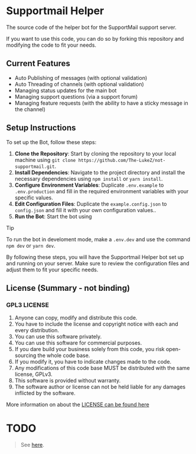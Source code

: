 # Supportmail Helper

The source code of the helper bot for the SupportMail support server.

If you want to use this code, you can do so by forking this repository and modifying the code to fit your needs.

## Current Features

- Auto Publishing of messages (with optional validation)
- Auto Threading of channels (with optional validation)
- Managing status updates for the main bot
- Managing support questions (via a support forum)
- Managing feature requests (with the ability to have a sticky message in the channel)


## Setup Instructions

To set up the Bot, follow these steps:

1. **Clone the Repository**: Start by cloning the repository to your local machine using `git clone https://github.com/The-LukeZ/not-supportmail.git`.
2. **Install Dependencies**: Navigate to the project directory and install the necessary dependencies using `npm install` or `yarn install`.
3. **Configure Environment Variables**: Duplicate `.env.example` to `.env.production` and fill in the required environment variables with your specific values.
4. **Edit Configuration Files**: Duplicate the `example.config.json` to `config.json` and fill it with your own configuration values..
5. **Run the Bot**: Start the bot using 

> [!TIP]
> To run the bot in develoment mode, make a `.env.dev` and use the command `npm dev` or `yarn dev`.

By following these steps, you will have the Supportmail Helper bot set up and running on your server. Make sure to review the configuration files and adjust them to fit your specific needs.

## License (Summary - not binding)

### **GPL3 LICENSE**

1. Anyone can copy, modify and distribute this code.
2. You have to include the license and copyright notice with each and every distribution.
3. You can use this software privately.
4. You can use this software for commercial purposes.
5. If you dare build your business solely from this code, you risk open-sourcing the whole code base.
6. If you modify it, you have to indicate changes made to the code.
7. Any modifications of this code base MUST be distributed with the same license, GPLv3.
8. This software is provided without warranty.
9. The software author or license can not be held liable for any damages inflicted by the software.

More information on about the [LICENSE can be found here](http://choosealicense.com/licenses/gpl-3.0/)

# TODO

> See [here](/TODO.md).
